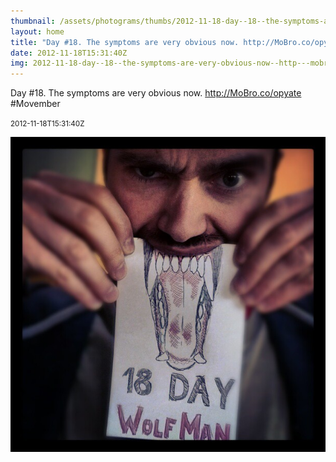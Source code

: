```yaml
---
thumbnail: /assets/photograms/thumbs/2012-11-18-day--18--the-symptoms-are-very-obvious-now--http---mobro-co-opyate--movember.jpg
layout: home
title: "Day #18. The symptoms are very obvious now. http://MoBro.co/opyate #Movember"
date: 2012-11-18T15:31:40Z
img: 2012-11-18-day--18--the-symptoms-are-very-obvious-now--http---mobro-co-opyate--movember.jpg
---
```


Day #18. The symptoms are very obvious now. http://MoBro.co/opyate #Movember

<small>2012-11-18T15:31:40Z</small>

![Day #18. The symptoms are very obvious now. http://MoBro.co/opyate #Movember](/assets/photograms/original/2012-11-18-day--18--the-symptoms-are-very-obvious-now--http---mobro-co-opyate--movember.jpg)
